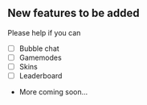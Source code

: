 ## New features to be added
Please help if you can
- [ ] Bubble chat
- [ ] Gamemodes
- [ ] Skins
- [ ] Leaderboard
- More coming soon...

